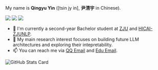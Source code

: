 



My name is **Qingyu Yin** ([tsin jy in], **尹清宇** in Chinese).

[![](https://img.shields.io/badge/Google%20Scholar-4385FE.svg?&color=d6d6d6&style=flat-square&logo=google-scholar)](https://scholar.google.com/citations?user=BRsj8FAAAAAJ&hl=zh-CN)
[![](https://img.shields.io/github/stars/mikastars39?style=flat-square&logo=github&label=Stars&color=gray)](https://github.com/mikastars39)
[![](https://komarev.com/ghpvc/?username=mikastars39&style=flat-square)](https://github.com/mikastars39)

- 🔭 I'm currently a second-year Bachelor student at [ZJU](http://zju.edu.cn) and [HICAI-ZJUNLP](https://hicai.zjunlp.org).
- 🌱 My main research interest focuses on building future LLM architectures and exploring their intepretability.
- 📫 You can reach me via [QQ Email](mailto:meloxdmy@qq.com) and [Edu Email](mailto:qingyu.yin@zju.edu.cn).

<!-- 
[![Yu Zhang's github stats](https://github-readme-stats.vercel.app/api?username=yzhangcs&hide=issues&show_icons=true)](https://github.com/yzhangcs)
[![Top Langs](https://github-readme-stats.vercel.app/api/top-langs/?username=yzhangcs&layout=compact)](https://github.com/yzhangcs)
-->

![GitHub Stats Card](https://github-readme-stats.vercel.app/api?username=mikastars39&count_private=true&theme=merko&show_icons=true&count_private=true&sanitize=true)
